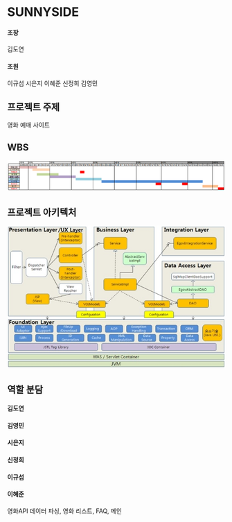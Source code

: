 # SUNNYSIDE
#### 조장
김도연
#### 조원
이규섭
시은지
이혜준
신정희
김영민  

## 프로젝트 주제
영화 예매 사이트

## WBS
![WBS](https://github.com/HR-Kim/SUNNYSIDE3/blob/master/DOC/image/WBS.PNG)

## 프로젝트 아키텍처
![모바일컴포턴트아키텍처](https://github.com/HR-Kim/SUNNYSIDE3/blob/master/DOC/image/%EC%95%84%ED%82%A4%ED%85%8D%EC%B2%98.png?raw=true)


## 역할 분담
#### 김도연

#### 김영민

#### 시은지

#### 신정희

#### 이규섭

#### 이혜준
영화API 데이터 파싱, 영화 리스트, FAQ, 메인
